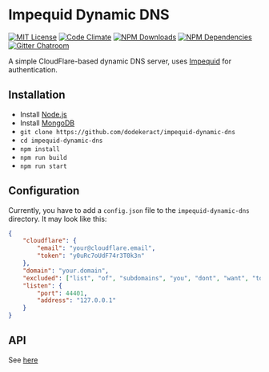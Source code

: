 # Impequid Dynamic DNS

[![MIT License](https://img.shields.io/badge/license-MIT-blue.svg)](http://opensource.org/licenses/MIT)
[![Code Climate](https://codeclimate.com/github/dodekeract/impequid-dynamic-dns/badges/gpa.svg)](https://codeclimate.com/github/dodekeract/impequid-dynamic-dns)
[![NPM Downloads](https://img.shields.io/npm/dm/impequid-dynamic-dns.svg)](https://npmjs.com/package/impequid-dynamic-dns)
[![NPM Dependencies](https://david-dm.org/dodekeract/impequid-dynamic-dns.svg)](https://david-dm.org/dodekeract/impequid-dynamic-dns)
[![Gitter Chatroom](https://badges.gitter.im/dodekeract/impequid.svg)](https://gitter.im/dodekeract/impequid)

A simple CloudFlare-based dynamic DNS server, uses [Impequid](https://github.com/dodekeract/impequid) for authentication.

## Installation

- Install [Node.js](https://nodejs.org)
- Install [MongoDB](https://mongodb.org)
- `git clone https://github.com/dodekeract/impequid-dynamic-dns`
- `cd impequid-dynamic-dns`
- `npm install`
- `npm run build`
- `npm run start`

## Configuration

Currently, you have to add a `config.json` file to the `impequid-dynamic-dns` directory. It may look like this:

````json
{
	"cloudflare": {
		"email": "your@cloudflare.email",
		"token": "y0uRc7oUdF74r3T0k3n"
	},
	"domain": "your.domain",
	"excluded": ["list", "of", "subdomains", "you", "dont", "want", "to", "allow"],
	"listen": {
		"port": 44401,
		"address": "127.0.0.1"
	}
}
````

## API

See [here](documentation/api.md)
